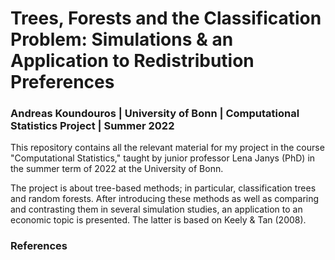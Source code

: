 # Trees, Forests and the Classification Problem: Simulations & an Application to Redistribution Preferences

### Andreas Koundouros | University of Bonn | Computational Statistics Project | Summer 2022

This repository contains all the relevant material for my project in the course "Computational Statistics," taught by junior professor Lena Janys (PhD) in the summer term of 2022 at the University of Bonn. 

The project is about tree-based methods; in particular, classification trees and random forests. After introducing these methods as well as comparing and contrasting them in several simulation studies, an application to an economic topic is presented. The latter is based on Keely & Tan (2008).

### References 
